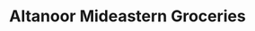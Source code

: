 ---
title: "Altanoor Mideastern Groceries"
url: /syracuse/altanoor-mideastern-groceries/
shop: convenience
---